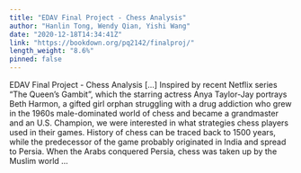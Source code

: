 ```yaml
---
title: "EDAV Final Project - Chess Analysis"
author: "Hanlin Tong, Wendy Qian, Yishi Wang"
date: "2020-12-18T14:34:41Z"
link: "https://bookdown.org/pq2142/finalproj/"
length_weight: "8.6%"
pinned: false
---
```


EDAV Final Project - Chess Analysis [...] Inspired by recent Netflix series “The Queen’s Gambit”, which the starring actress Anya Taylor-Jay portrays Beth Harmon, a gifted girl orphan struggling with a drug addiction who grew in the 1960s male-dominated world of chess and became a grandmaster and an U.S. Champion, we were interested in what strategies chess players used in their games. History of chess can be traced back to 1500 years, while the predecessor of the game probably originated in India and spread to Persia. When the Arabs conquered Persia, chess was taken up by the Muslim world ...
